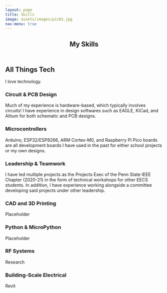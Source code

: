 ```yaml
---
layout: page
title: Skills
image: assets/images/pic01.jpg
nav-menu: true
---
```


<!-- Main -->
<div id="main" class="alt">

<!-- One -->
<section id="one">
	<div class="inner">
		<header class="major">
			<h1>My Skills</h1>
		</header>

<!-- Content -->
<h2 id="content">All Things Tech</h2>
<p>I love technology.</p>
<div class="row">
	<div class="6u 12u$(small)">
		<h3>Circuit & PCB Design</h3>
		<p>Much of my experience is hardware-based, which typically involves circuits! I have experience in design softwares such as EAGLE, KiCad, and Altium for both schematic and PCB designs.</p>
	</div>
	<div class="6u$ 12u$(small)">
		<h3>Microcontrollers</h3>
		<p>Arduino, ESP32/ESP8266, ARM Cortex-M0, and Raspberry Pi Pico boards are all development boards I have used in the past for either school projects or my own designs.</p>
	</div>
	<!-- Break -->
	<div class="6u 12u$(small)">
		<h3>Leadership & Teamwork</h3>
		<p>I have led multiple projects as the Projects Exec of the Penn State IEEE Chapter (2020-21) in the form of technical workshops for other EECS students. In addition, I have experience working alongside a committee developing said projects under other leadership.</p>
	</div>
	<div class="6u$ 12u$(small)">
		<h3>CAD and 3D Printing</h3>
		<p>Placeholder</p>
	</div>
	<!-- Break -->
	<div class="4u 12u$(medium)">
		<h3>Python & MicroPython</h3>
		<p>Placeholder</p>
	</div>
	<div class="4u 12u$(medium)">
		<h3>RF Systems</h3>
		<p>Research</p>
	</div>
	<div class="4u$ 12u$(medium)">
		<h3>Building-Scale Electrical</h3>
		<p>Revit</p>
	</div>
</div>

</div>
</section>

</div>
<!-- removed excess content -->